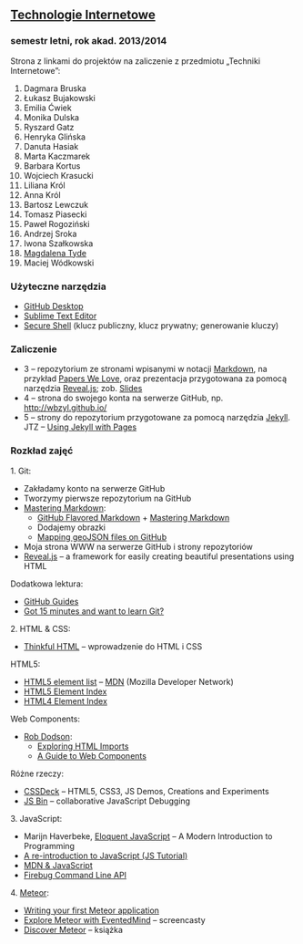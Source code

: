 ##  [Technologie Internetowe](ug.geojson)
### semestr letni, rok akad. 2013/2014

Strona z linkami do projektów na zaliczenie
z przedmiotu „Techniki Internetowe”:

1. Dagmara Bruska
1. Łukasz Bujakowski
1. Emilia Ćwiek
1. Monika Dulska
1. Ryszard Gatz
1. Henryka Glińska
1. Danuta Hasiak
1. Marta Kaczmarek
1. Barbara Kortus
1. Wojciech Krasucki
1. Liliana Król
1. Anna Król
1. Bartosz Lewczuk
1. Tomasz Piasecki
1. Paweł Rogoziński
1. Andrzej Sroka
1. Iwona Szałkowska
1. [Magdalena Tyde](https://github.com/mtyde/Samouczek "Proszę o sprawdzenie")
1. Maciej Wódkowski


### Użyteczne narzędzia

- [GitHub Desktop](http://windows.github.com/)
- [Sublime Text Editor](http://www.sublimetext.com/)
- [Secure Shell](http://en.wikipedia.org/wiki/Secure_Shell)
  (klucz publiczny, klucz prywatny; generowanie kluczy)


### Zaliczenie

* 3 – repozytorium ze stronami wpisanymi w notacji
  [Markdown](http://daringfireball.net/projects/markdown/syntax),
  na przykład [Papers We Love](https://github.com/papers-we-love/papers-we-love),
  oraz prezentacja przygotowana za pomocą narzędzia
  [Reveal.js](http://lab.hakim.se/reveal-js/);
  zob. [Slides](http://slid.es/)
* 4 – strona do swojego konta na serwerze GitHub, np.
  http://wbzyl.github.io/
* 5 – strony do repozytorium przygotowane za pomocą narzędzia
  [Jekyll](http://jekyllrb.com/). JTZ –
  [Using Jekyll with Pages](https://help.github.com/articles/using-jekyll-with-pages)


### Rozkład zajęć

1\. Git:

- Zakładamy konto na serwerze GitHub
- Tworzymy pierwsze repozytorium na GitHub
- [Mastering Markdown](http://daringfireball.net/projects/markdown/syntax):
  - [GitHub Flavored Markdown](http://guides.github.com/overviews/mastering-markdown/) +
    [Mastering Markdown](http://guides.github.com/overviews/mastering-markdown/)
  - Dodajemy obrazki
  - [Mapping geoJSON files on GitHub](https://help.github.com/articles/mapping-geojson-files-on-github)
- Moja strona WWW na serwerze GitHub i strony repozytoriów
- [Reveal.js](https://github.com/hakimel/reveal.js) –
  a framework for easily creating beautiful presentations using HTML

Dodatkowa lektura:

- [GitHub Guides](https://guides.github.com/)
- [Got 15 minutes and want to learn Git?](http://try.github.io/levels/1/challenges/1)

2\. HTML & CSS:

- [Thinkful HTML](https://github.com/h5c3j/thinkful-html) –
  wprowadzenie do HTML i CSS

HTML5:

- [HTML5 element list](https://developer.mozilla.org/en-US/docs/Web/Guide/HTML/HTML5/HTML5_element_list) –
  [MDN](https://developer.mozilla.org/pl/) (Mozilla Developer Network)
- [HTML5 Element Index](http://html5doctor.com/element-index/)
- [HTML4 Element Index](http://www.w3.org/TR/html4/index/elements.html)

Web Components:

- [Rob Dodson](http://robdodson.me/blog/):
  * [Exploring HTML Imports](http://robdodson.me/blog/2013/08/20/exploring-html-imports/)
  * [A Guide to Web Components](http://css-tricks.com/modular-future-web-components/)

Różne rzeczy:

- [CSSDeck](http://cssdeck.com/) – HTML5, CSS3, JS Demos, Creations and Experiments
- [JS Bin](http://jsbin.com/) – collaborative JavaScript Debugging

3\. JavaScript:

- Marijn Haverbeke, [Eloquent JavaScript](http://eloquentjavascript.net/) –
  A Modern Introduction to Programming
- [A re-introduction to JavaScript (JS Tutorial)](https://developer.mozilla.org/en-US/docs/Web/JavaScript/A_re-introduction_to_JavaScript)
- [MDN & JavaScript](https://developer.mozilla.org/en-US/docs/Web/JavaScript)
- [Firebug Command Line API](https://getfirebug.com/wiki/index.php/Command_Line_API)

4\. [Meteor](https://www.meteor.com/):

- [Writing your first Meteor application](http://sebastiandahlgren.se/2013/07/17/tutorial-writing-your-first-metor-application/)
- [Explore Meteor with EventedMind](https://www.eventedmind.com/) – screencasty
- [Discover Meteor](http://book.discovermeteor.com/) – książka
